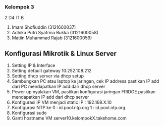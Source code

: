 ### Kelompok 3
2 D4 IT B 

1. Imam Shofiuddin             (3121600037)
2. Adhika Putri Syafrina Bukka (3121600058)
3. Matiin Muhammad Rajab       (3121600059)

## Konfigurasi Mikrotik & Linux Server

1. Setting IP & Interface
2. Setting default gateway 10.252.108.212
3. Setting dhcp server via dhcp setup 
4. Sambungkan PC atau laptop ke jaringan, cek IP address pastikan IP add dari PC mendapatkan IP add dari dhcp server
5. Power up
   nyalakan VM, pastikan konfigurasi jaringan FRIDGE
   pastikan mendapatkan IP add dari dhcp server
6. Konfigurasi IP VM menjadi static
   IP : 192.168.X.10
7. Konfigurasi NTP ke
   0 : id.pool.ntp.org
   1 : id.pool.ntp.org
8. Konfigurasi sudo
9. Ganti hostname VM 
   server10.kelompokX.takehome.com